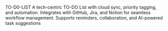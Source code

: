 TO-D0-LIST
A tech-centric TO-DO List with cloud sync, priority tagging, and automation. Integrates with GitHub, Jira, and Notion for seamless workflow management. Supports reminders, collaboration, and AI-powered task suggestions
